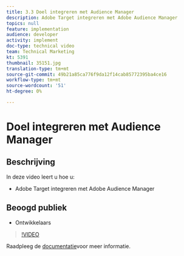 ```yaml
---
title: 3.3 Doel integreren met Audience Manager
description: Adobe Target integreren met Adobe Audience Manager
topics: null
feature: implementation
audience: developer
activity: implement
doc-type: technical video
team: Technical Marketing
kt: 5391
thumbnail: 35151.jpg
translation-type: tm+mt
source-git-commit: 49b21a85ca776f9da12f14cab85772395ba4ce16
workflow-type: tm+mt
source-wordcount: '51'
ht-degree: 0%

---
```



# Doel integreren met Audience Manager

## Beschrijving

In deze video leert u hoe u:

* Adobe Target integreren met Adobe Audience Manager

## Beoogd publiek

* Ontwikkelaars

>[!VIDEO](https://video.tv.adobe.com/v/35151/?quality=12)

Raadpleeg de [documentatie](https://docs.adobe.com/content/help/en/audience-manager/user-guide/implementation-integration-guides/integration-other-solutions/aam-target-integration.html)voor meer informatie.
